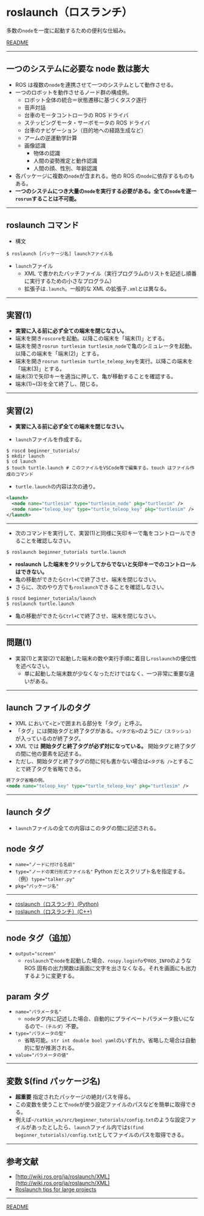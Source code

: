 # roslaunch（ロスランチ）

多数の`node`を一度に起動するための便利な仕組み。

[README](./README.md)

---

## 一つのシステムに必要な node 数は膨大

- ROS は複数の`node`を連携させて一つのシステムとして動作させる。
- 一つのロボットを動作させるノード群の構成例。
  - ロボット全体の統合＝状態遷移に基づくタスク遂行
  - 音声対話
  - 台車のモータコントローラの ROS ドライバ
  - ステッピングモータ・サーボモータの ROS ドライバ
  - 台車のナビゲーション（目的地への経路生成など）
  - アームの逆運動学計算
  - 画像認識
    - 物体の認識
    - 人間の姿勢推定と動作認識
    - 人間の顔、性別、年齢認識
- 各パッケージに複数の`node`が含まれる。他の ROS の`node`に依存するものもある。
- **一つのシステムにつき大量の`node`を実行する必要がある。全ての`node`を逐一`rosrun`することは不可能。**

---

## roslaunch コマンド

- 構文

```shell
$ roslaunch [パッケージ名] launchファイル名
```

- `launch`ファイル
  - XML で書かれたバッチファイル（実行プログラムのリストを記述し順番に実行するための小さなプログラム）
  - 拡張子は`.launch`。一般的な XML の拡張子`.xml`とは異なる。

---

## 実習(1)

- **実習に入る前に必ず全ての端末を閉じなさい。**
- 端末を開き`roscore`を起動。以降この端末を「端末(1)」とする。
- 端末を開き`rosrun turtlesim turtlesim_node`で亀のシミュレータを起動。以降この端末を「端末(2)」とする。
- 端末を開き`rosrun turtlesim turtle_teleop_key`を実行。以降この端末を「端末(3)」とする。
- 端末(3)で矢印キーを適当に押して、亀が移動することを確認する。
- 端末(1)~(3)を全て終了し、閉じる。

---

## 実習(2)

- **実習に入る前に必ず全ての端末を閉じなさい。**

- `launch`ファイルを作成する。

```shell
$ roscd beginner_tutorials/
$ mkdir launch
$ cd launch
$ touch turtle.launch # このファイルをVSCode等で編集する。touch はファイル作成のコマンド
```

- `turtle.launch`の内容は次の通り。

```xml
<launch>
  <node name="turtlesim" type="turtlesim_node" pkg="turtlesim" />
  <node name="teleop_key" type="turtle_teleop_key" pkg="turtlesim" />
</launch>
```

---

- 次のコマンドを実行して、実習(1)と同様に矢印キーで亀をコントロールできることを確認しなさい。

```shell
$ roslaunch beginner_tutorials turtle.launch
```

- **roslaunch した端末をクリックしてからでないと矢印キーでのコントロールはできない。**
- 亀の移動ができたら`Ctrl+C`で終了させ、端末を閉じなさい。
- さらに、次のやり方でも`roslaunch`できることを確認しなさい。

```shell
$ roscd beginner_tutorials/launch
$ roslaunch turtle.launch
```

- 亀の移動ができたら`Ctrl+C`で終了させ、端末を閉じなさい。

---

## 問題(1)

- 実習(1)と実習(2)で起動した端末の数や実行手順に着目し`roslaunch`の優位性を述べなさい。
  - 単に起動した端末数が少なくなっただけではなく、一つ非常に重要な違いがある。

---

## launch ファイルのタグ

- XML において`<`と`>`で囲まれる部分を「タグ」と呼ぶ。
- 「タグ」には開始タグと終了タグがある。`</タグ名>`のように`/（スラッシュ）`が入っているのが終了タグ。
- XML では **開始タグと終了タグが必ず対になっている。** 開始タグと終了タグの間に他の要素を記述する。
- ただし、開始タグと終了タグの間に何も書かない場合は`<タグ名 />`とすることで終了タグを省略できる。

```xml
終了タグ省略の例。
<node name="teleop_key" type="turtle_teleop_key" pkg="turtlesim" />
```

---

## launch タグ

- `launch`ファイルの全ての内容はこのタグの間に記述される。

## node タグ

- `name="ノードに付ける名前"`
- `type="ノードの実行形式ファイル名"` Python だとスクリプト名を指定する。（例）`type="talker.py"`
- `pkg="パッケージ名"`

---

- [roslaunch（ロスランチ）(Python)](./roslaunch_py.md)
- [roslaunch（ロスランチ）(C++)](./roslaunch_cpp.md)

---

## node タグ（追加）

- `output="screen"`
  - `roslaunch`で`node`を起動した場合、`rospy.loginfo`や`ROS_INFO`のような ROS 固有の出力関数は画面に文字を出さなくなる。それを画面にも出力するように変更する。

## param タグ

- `name="パラメータ名"`
  - `node`タグ内に記述した場合、自動的にプライベートパラメータ扱いになるので`~（チルダ）`不要。
- `type="パラメータの型"`
  - 省略可能。`str int double bool yaml`のいずれか。省略した場合は自動的に型が推測される。
- `value="パラメータの値"`

---

## 変数 \$(find パッケージ名)

- **超重要** 指定されたパッケージの絶対パスを得る。
- この変数を使うことで`node`が使う設定ファイルのパスなどを簡単に取得できる。
- 例えば`~/catkin_ws/src/beginner_tutorials/config.txt`のような設定ファイルがあったとしたら、`launch`ファイル内では`$(find beginner_tutorials)/config.txt`としてファイルのパスを取得できる。

---

## 参考文献

- [http://wiki.ros.org/ja/roslaunch/XML](http://wiki.ros.org/ja/roslaunch/XML)
- [Roslaunch tips for large projects](http://wiki.ros.org/ROS/Tutorials/Roslaunch%20tips%20for%20larger%20projects)

---

[README](./README.md)
